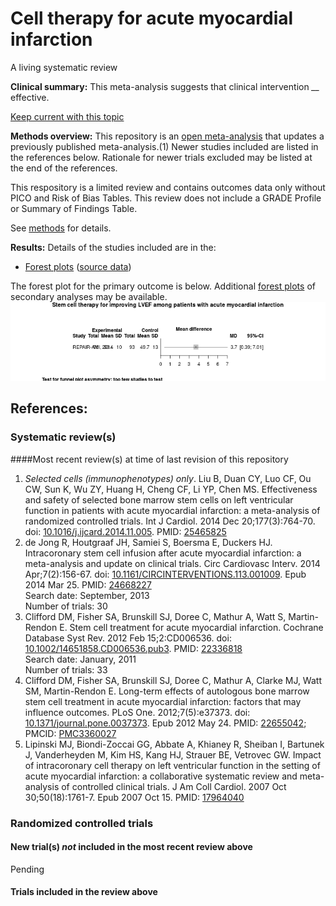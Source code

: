 # Cell therapy for acute myocardial infarction
A living systematic review

**Clinical summary:** This meta-analysis suggests that clinical intervention *__* effective.

[Keep current with this topic](Keep-up.md)

**Methods overview:** This repository is an [open  meta-analysis](https://openmetaanalysis.github.io/) that updates a previously published meta-analysis.(1) Newer studies included are listed in the references below. Rationale for newer trials excluded may be listed at the end of the references. 

This respository is a limited review and contains outcomes data only without PICO and Risk of Bias Tables.  This review does not include a GRADE Profile or Summary of Findings Table.

See [methods](http://openmetaanalysis.github.io/methods.html) for details.

**Results:** Details of the studies included are in the:
* [Forest plots](../../tree/master/forest-plots) ([source data](../../tree/master/data))

The forest plot for the primary outcome is below. Additional [forest plots](../../tree/master/forest-plots) of secondary analyses may be available. 
![Principle results](https://raw.githubusercontent.com/openMetaAnalysis/Cell-therapy-for-acute-myocardial-infarction/master/forest-plots/Outcome-Primary.png "Principle results")

References:
----------------------------------
### Systematic review(s)
####Most recent review(s) at time of last revision of this repository
1. *Selected cells (immunophenotypes) only*. Liu B, Duan CY, Luo CF, Ou CW, Sun K, Wu ZY, Huang H, Cheng CF, Li YP, Chen MS. Effectiveness and safety of selected bone marrow stem cells on left ventricular function in patients with acute myocardial infarction: a meta-analysis of randomized controlled trials. Int J Cardiol. 2014 Dec 20;177(3):764-70. doi: [10.1016/j.ijcard.2014.11.005](http://dx.doi.org/10.1016/j.ijcard.2014.11.005). PMID: [25465825](http://pubmed.gov/25465825)
2. de Jong R, Houtgraaf JH, Samiei S, Boersma E, Duckers HJ. Intracoronary stem cell infusion after acute myocardial infarction: a meta-analysis and update on clinical trials. Circ Cardiovasc Interv. 2014 Apr;7(2):156-67. doi:
[10.1161/CIRCINTERVENTIONS.113.001009](http://pubmed.gov/10.1161/CIRCINTERVENTIONS.113.001009). Epub 2014 Mar 25. PMID: [24668227](http://pubmed.gov/24668227)<br/>Search date: September, 2013<br/>Number of trials: 30
1. Clifford DM, Fisher SA, Brunskill SJ, Doree C, Mathur A, Watt S, Martin-Rendon E. Stem cell treatment for acute myocardial infarction. Cochrane Database Syst Rev. 2012 Feb 15;2:CD006536. doi: [10.1002/14651858.CD006536.pub3](http://dx.doi.org/10.1002/14651858.CD006536.pub3). PMID: [22336818](http://pubmed.gov/22336818)<br/>Search date: January, 2011<br/>Number of trials: 33
2. Clifford DM, Fisher SA, Brunskill SJ, Doree C, Mathur A, Clarke MJ, Watt SM, Martin-Rendon E. Long-term effects of autologous bone marrow stem cell treatment in acute myocardial infarction: factors that may influence outcomes. PLoS One. 2012;7(5):e37373. doi: [10.1371/journal.pone.0037373](http://dx.doi.org/10.1371/journal.pone.0037373). Epub 2012 May 24. PMID: [22655042](http://pubmed.gov/22655042); PMCID: [PMC3360027](http://pubmedcentral.gov/PMC3360027)
2. Lipinski MJ, Biondi-Zoccai GG, Abbate A, Khianey R, Sheiban I, Bartunek J, Vanderheyden M, Kim HS, Kang HJ, Strauer BE, Vetrovec GW. Impact of intracoronary cell therapy on left ventricular function in the setting of acute myocardial infarction: a collaborative systematic review and meta-analysis of controlled clinical trials. J Am Coll Cardiol. 2007 Oct 30;50(18):1761-7. Epub 2007 Oct 15. PMID: [17964040](http://pubmed.gov/17964040)

### Randomized controlled trials
#### New trial(s) *not* included in the most recent review above
Pending

#### Trials included in the review above
